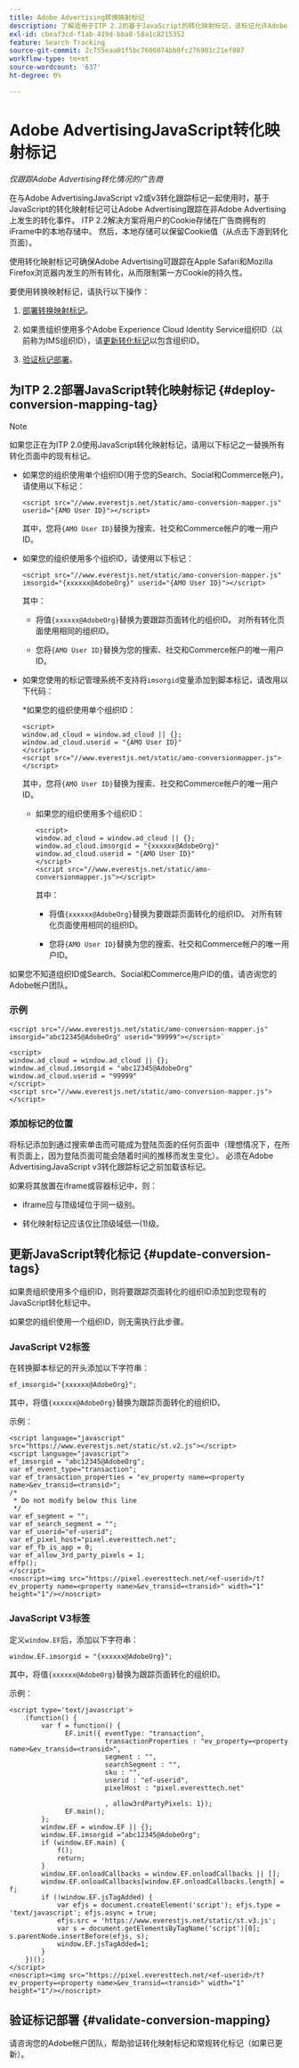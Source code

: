 ```yaml
---
title: Adobe Advertising转换映射标记
description: 了解适用于ITP 2.2的基于JavaScript的转化映射标记，该标记允许Adobe Advertising跟踪在非登陆页面发生的转化事件。
exl-id: cbeaf3cd-f1ab-419d-bba8-58a1c8215352
feature: Search Tracking
source-git-commit: 2c755eaa01f5bc7606074bb0fc276901c21ef807
workflow-type: tm+mt
source-wordcount: '637'
ht-degree: 0%

---
```


# Adobe AdvertisingJavaScript转化映射标记

*仅跟踪Adobe Advertising转化情况的广告商*

在与Adobe AdvertisingJavaScript v2或v3转化跟踪标记一起使用时，基于JavaScript的转化映射标记可让Adobe Advertising跟踪在非Adobe Advertising上发生的转化事件。 ITP 2.2解决方案将用户的Cookie存储在广告商拥有的iFrame中的本地存储中。 然后，本地存储可以保留Cookie值（从点击下游到转化页面）。

使用转化映射标记可确保Adobe Advertising可跟踪在Apple Safari和Mozilla Firefox浏览器内发生的所有转化，从而限制第一方Cookie的持久性。<!-- For all requirements to track conversions from Safari, see "Track Conversions from Apple Safari Browsers." -->

要使用转换映射标记，请执行以下操作：

1. [部署转换映射标记](#deploy-conversion-mapping-tag)。

1. 如果贵组织使用多个Adobe Experience Cloud Identity Service组织ID（以前称为IMS组织ID），请[更新转化标记](#update-conversion-tags)以包含组织ID。

1. [验证标记部署](#validate-conversion-mapping)。

## 为ITP 2.2部署JavaScript转化映射标记 {#deploy-conversion-mapping-tag}

>[!NOTE]
>
>如果您正在为ITP 2.0使用JavaScript转化映射标记，请用以下标记之一替换所有转化页面中的现有标记。<!-- any other instructions, too? Point them to the other page on Track Conversions from Safari...." -->

* 如果您的组织使用单个组织ID(用于您的Search、Social和Commerce帐户)，请使用以下标记：

  `<script src="//www.everestjs.net/static/amo-conversion-mapper.js" userid="{AMO User ID}"></script>`

  其中，您将`{AMO User ID}`替换为搜索、社交和Commerce帐户的唯一用户ID。

* 如果您的组织使用多个组织ID，请使用以下标记：

  `<script src="//www.everestjs.net/static/amo-conversion-mapper.js" imsorgid="{xxxxxx@AdobeOrg}" userid="{AMO User ID}"></script>`

  其中：

   * 将值`{xxxxxx@AdobeOrg}`替换为要跟踪页面转化的组织ID。 对所有转化页面使用相同的组织ID。

   * 您将`{AMO User ID}`替换为您的搜索、社交和Commerce帐户的唯一用户ID。

* 如果您使用的标记管理系统不支持将`imsorgid`变量添加到脚本标记，请改用以下代码：

  *如果您的组织使用单个组织ID：

  ```
  <script>
  window.ad_cloud = window.ad_cloud || {};
  window.ad_cloud.userid = "{AMO User ID}"
  </script>
  <script src="//www.everestjs.net/static/amo-conversionmapper.js"></script>
  ```

  其中，您将`{AMO User ID}`替换为搜索、社交和Commerce帐户的唯一用户ID。

   * 如果您的组织使用多个组织ID：

     ```
     <script>
     window.ad_cloud = window.ad_cloud || {};
     window.ad_cloud.imsorgid = "{xxxxxx@AdobeOrg}"
     window.ad_cloud.userid = "{AMO User ID}"
     </script>
     <script src="//www.everestjs.net/static/amo-conversionmapper.js"></script>
     ```

     其中：

      * 将值`{xxxxxx@AdobeOrg}`替换为要跟踪页面转化的组织ID。 对所有转化页面使用相同的组织ID。

      * 您将`{AMO User ID}`替换为您的搜索、社交和Commerce帐户的唯一用户ID。

如果您不知道组织ID或Search、Social和Commerce用户ID的值，请咨询您的Adobe帐户团队。

### 示例

```
<script src="//www.everestjs.net/static/amo-conversion-mapper.js" imsorgid="abc12345@AdobeOrg" userid="99999"></script>`
```

```
<script>
window.ad_cloud = window.ad_cloud || {};
window.ad_cloud.imsorgid = "abc12345@AdobeOrg"
window.ad_cloud.userid = "99999"
</script>
<script src="//www.everestjs.net/static/amo-conversion-mapper.js"></script>
```

### 添加标记的位置

将标记添加到通过搜索单击而可能成为登陆页面的任何页面中（理想情况下，在所有页面上，因为登陆页面可能会随着时间的推移而发生变化）。 必须在Adobe AdvertisingJavaScript v3转化跟踪标记之前加载该标记。

如果将其放置在iframe或容器标记中，则：

* iframe应与顶级域位于同一级别。

* 转化映射标记应该仅比顶级域低一(1)级。

## 更新JavaScript转化标记 {#update-conversion-tags}

如果贵组织使用多个组织ID，则将要跟踪页面转化的组织ID添加到您现有的JavaScript转化标记中。

如果您的组织使用一个组织ID，则无需执行此步骤。

### JavaScript V2标签

在转换脚本标记的开头添加以下字符串：

`ef_imsorgid="{xxxxxx@AdobeOrg}";`

其中，将值`{xxxxxx@AdobeOrg}`替换为跟踪页面转化的组织ID。

示例：

```
<script language="javascript" src="https://www.everestjs.net/static/st.v2.js"></script>
<script language="javascript">
ef_imsorgid = "abc12345@AdobeOrg";
var ef_event_type="transaction";
var ef_transaction_properties = "ev_property name=<property name>&ev_transid=<transid>";
/*
 * Do not modify below this line
 */
var ef_segment = "";
var ef_search_segment = "";
var ef_userid="ef-userid";
var ef_pixel_host="pixel.everesttech.net";
var ef_fb_is_app = 0;
var ef_allow_3rd_party_pixels = 1;
effp();
</script>
<noscript><img src="https://pixel.everesttech.net/<ef-userid>/t?ev_property name=<property name>&ev_transid=<transid>" width="1" height="1"/></noscript>
```

### JavaScript V3标签

定义`window.EF`后，添加以下字符串：

`window.EF.imsorgid = "{xxxxxx@AdobeOrg}";`

其中，将值`{xxxxxx@AdobeOrg}`替换为跟踪页面转化的组织ID。

示例：

```
<script type='text/javascript'>
    (function() {
        var f = function() {
              EF.init({ eventType: "transaction",
                        transactionProperties : "ev_property=<property name>&ev_transid=<transid>",
                        segment : "",
                        searchSegment : "",
                        sku : "",
                        userid : "ef-userid",
                        pixelHost : "pixel.everesttech.net"
                        
                        , allow3rdPartyPixels: 1});
              EF.main();
        };
        window.EF = window.EF || {};
        window.EF.imsorgid ="abc12345@AdobeOrg";
        if (window.EF.main) {
            f();
            return;
        }
        window.EF.onloadCallbacks = window.EF.onloadCallbacks || [];
        window.EF.onloadCallbacks[window.EF.onloadCallbacks.length] = f;
        if (!window.EF.jsTagAdded) {
            var efjs = document.createElement('script'); efjs.type = 'text/javascript'; efjs.async = true;
            efjs.src = 'https://www.everestjs.net/static/st.v3.js';
            var s = document.getElementsByTagName('script')[0]; s.parentNode.insertBefore(efjs, s);
            window.EF.jsTagAdded=1;
        }
    })();
</script>
<noscript><img src="https://pixel.everesttech.net/<ef-userid>/t?ev_property=<property name>&ev_transid=<transid>" width="1" height="1"/></noscript>
```

## 验证标记部署 {#validate-conversion-mapping}

请咨询您的Adobe帐户团队，帮助验证转化映射标记和常规转化标记（如果已更新）。
